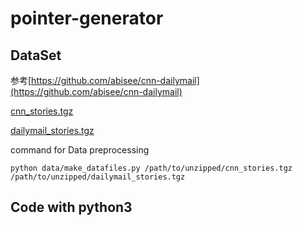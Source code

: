 # pointer-generator

## DataSet
参考[https://github.com/abisee/cnn-dailymail](https://github.com/abisee/cnn-dailymail)

[cnn_stories.tgz](https://pan.baidu.com/s/13SDS_UwoRKP6jF1NjRlUCg)

[dailymail_stories.tgz](https://pan.baidu.com/s/1bJTG90Wr_KUmZa4d_GeAeA)


command for Data preprocessing
```
python data/make_datafiles.py /path/to/unzipped/cnn_stories.tgz /path/to/unzipped/dailymail_stories.tgz
```

## Code with python3

